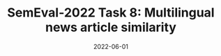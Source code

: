 ---
title: "SemEval-2022 Task 8: Multilingual news article similarity"
collection: publications
date: 2022-06-01
year: 2022
venue: 'International Workshop on Semantic Evaluation (NAACL)'
paperurl: 'https://aclanthology.org/2022.semeval-1.155/'
resourceslug: no_resource
authors: 'Xi Chen, A. Zeynali, Ch.Q. Camargo, F. Flöck, D. Gaffey, P.A. Grabowicz, S. Hale, D. Jurgens, and M. Samory'
---